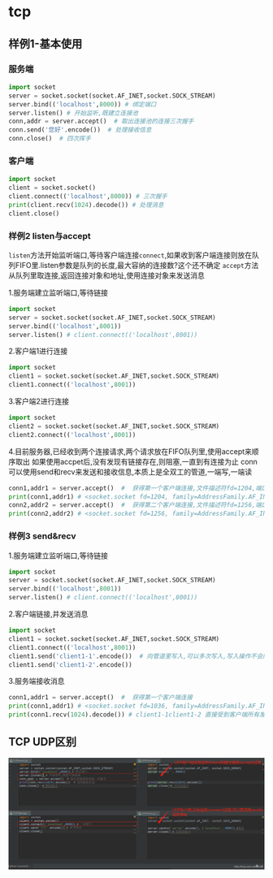 # tcp



## 样例1-基本使用

### 服务端
```python
import socket
server = socket.socket(socket.AF_INET,socket.SOCK_STREAM)
server.bind(('localhost',8000)) # 绑定端口
server.listen() # 开始监听,既建立连接池
conn,addr = server.accept()  # 取出连接池的连接三次握手
conn.send('您好'.encode())  # 处理接收信息
conn.close()  # 四次挥手
```

### 客户端
```python
import socket
client = socket.socket()
client.connect(('localhost',8000)) # 三次握手
print(client.recv(1024).decode()) # 处理消息
client.close()
```


### 样例2 listen与accept
`listen`方法开始监听端口,等待客户端连接`connect`,如果收到客户端连接则放在队列FIFO里.listen参数是队列的长度,最大容纳的连接数?这个还不确定
`accept`方法从队列里取连接,返回连接对象和地址,使用连接对象来发送消息

1.服务端建立监听端口,等待链接
```python
import socket
server = socket.socket(socket.AF_INET,socket.SOCK_STREAM)
server.bind(('localhost',8001))
server.listen() # client.connect(('localhost',8001))
```
2.客户端1进行连接
```python
import socket
client1 = socket.socket(socket.AF_INET,socket.SOCK_STREAM)
client1.connect(('localhost',8001))
```

3.客户端2进行连接
```python
import socket
client2 = socket.socket(socket.AF_INET,socket.SOCK_STREAM)
client2.connect(('localhost',8001))
```

4.目前服务器,已经收到两个连接请求,两个请求放在FIFO队列里,使用accept来顺序取出
如果使用accpet后,没有发现有链接存在,则阻塞,一直到有连接为止
conn可以使用send和recv来发送和接收信息,本质上是全双工的管道,一端写,一端读
```python
conn1,addr1 = server.accept()  #  获得第一个客户端连接,文件描述符fd=1204,端口7192
print(conn1,addr1) # <socket.socket fd=1204, family=AddressFamily.AF_INET, type=SocketKind.SOCK_STREAM, proto=0, laddr=('127.0.0.1', 8001), raddr=('127.0.0.1', 7192)> ('127.0.0.1', 7192)
conn2,addr2 = server.accept()  #  获得第二个客户端连接,文件描述符fd=1256,端口7212
print(conn2,addr2) # <socket.socket fd=1256, family=AddressFamily.AF_INET, type=SocketKind.SOCK_STREAM, proto=0, laddr=('127.0.0.1', 8001), raddr=('127.0.0.1', 7212)> ('127.0.0.1', 7212)
```

### 样例3 send&recv
1.服务端建立监听端口,等待链接
```python
import socket
server = socket.socket(socket.AF_INET,socket.SOCK_STREAM)
server.bind(('localhost',8001))
server.listen() # client.connect(('localhost',8001))
```

2.客户端链接,并发送消息
```python
import socket
client1 = socket.socket(socket.AF_INET,socket.SOCK_STREAM)
client1.connect(('localhost',8001))
client1.send('client1-1'.encode())  # 向管道里写入,可以多次写入,写入操作不会阻塞
client1.send('client1-2'.encode())
```

3.服务端接收消息
```python
conn1,addr1 = server.accept()  #  获得第一个客户端连接
print(conn1,addr1) # <socket.socket fd=1036, family=AddressFamily.AF_INET, type=SocketKind.SOCK_STREAM, proto=0, laddr=('127.0.0.1', 8001), raddr=('127.0.0.1', 7623)> ('127.0.0.1', 7623)
print(conn1.recv(1024).decode()) # client1-1client1-2 直接受到客户端所有发送的信息(如果没有消息则阻塞)
```




## TCP UDP区别
![](./python_socket_tcp/1.png)


